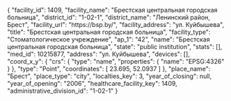 {
    "facility_id": 1409,
    "facility_name": "Брестская центральная городская больница",
    "district_id": "1-02-1",
    "district_name": "Ленинский район, Брест",
    "facility_url": "https:\/\/bsp.by\/",
    "facility_address": "ул. Куйбышева",
    "title": "Брестская центральная городская больница",
    "facility_type": "Стоматологическое учреждение",
    "ap_1": "42",
    "name": "Брестская центральная городская больница",
    "state": "public institution",
    "stats": [],
    "med_id": 10215877,
    "address": "ул. Куйбышева",
    "devices": [],
    "coord_x_y": {
        "crs": {
            "type": "name",
            "properties": {
                "name": "EPSG:4326"
            }
        },
        "type": "Point",
        "coordinates": [
            23.695,
            52.0937
        ]
    },
    "place_name": "Брест",
    "place_type": "city",
    "localties_key": 3,
    "year_of_closing": null,
    "year_of_opening": "2006",
    "healthcare_facility_key": 1409,
    "administrative_division_id": "1-02-1"
}